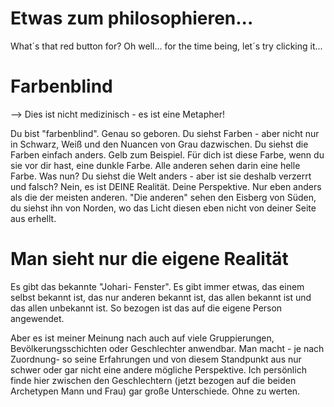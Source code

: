 # Etwas zum philosophieren...

What´s that red button for?
Oh well... for the time being, let´s try clicking it...



# Farbenblind

--> Dies ist nicht medizinisch - es ist eine Metapher!

Du bist "farbenblind". Genau so geboren. Du siehst Farben - aber nicht nur in Schwarz, Weiß und den Nuancen von Grau dazwischen.
Du siehst die Farben einfach anders.
Gelb zum Beispiel. Für dich ist diese Farbe, wenn du sie vor dir hast, eine dunkle Farbe. Alle anderen sehen darin eine helle Farbe.
Was nun? Du siehst die Welt anders - aber ist sie deshalb verzerrt und falsch?
Nein, es ist DEINE Realität. Deine Perspektive. Nur eben anders als die der meisten anderen.
"Die anderen" sehen den Eisberg von Süden, du siehst ihn von Norden, wo das Licht diesen eben nicht von deiner Seite aus erhellt.


# Man sieht nur die eigene Realität

Es gibt das bekannte "Johari- Fenster". Es gibt immer etwas, das einem selbst bekannt ist, das nur anderen bekannt ist, das allen bekannt ist und das allen unbekannt ist. So bezogen ist das auf die eigene Person angewendet.

Aber es ist meiner Meinung nach auch auf viele Gruppierungen, Bevölkerungsschichten oder Geschlechter anwendbar.
Man macht - je nach Zuordnung- so seine Erfahrungen und von diesem Standpunkt aus nur schwer oder gar nicht eine andere mögliche Perspektive.
Ich persönlich finde hier zwischen den Geschlechtern (jetzt bezogen auf die beiden Archetypen Mann und Frau) gar große Unterschiede. Ohne zu werten.
